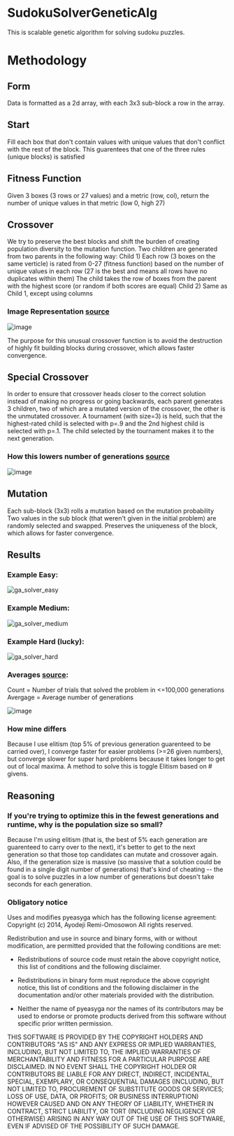 # SudokuSolverGeneticAlg

This is scalable genetic algorithm for solving sudoku puzzles.

# Methodology
## Form
Data is formatted as a 2d array, with each 3x3 sub-block a row in the array.

## Start
Fill each box that don't contain values with unique values that don't conflict with the rest of the block. This guarentees that one of the three rules (unique blocks) is satisfied

## Fitness Function
Given 3 boxes (3 rows or 27 values) and a metric (row, col), return the number of unique values in that metric (low 0, high 27)

## Crossover
We try to preserve the best blocks and shift the burden of creating population diversity to the mutation function.
Two children are generated from two parents in the following way:
Child 1) 
  Each row (3 boxes on the same verticle) is rated from 0-27 (fitness function) based on the number of unique values in each row (27 is the best and means all rows have no duplicates within them)
  The child takes the row of boxes from the parent with the highest score (or random if both scores are equal)
Child 2) Same as Child 1, except using columns

### Image Representation [source](https://www.researchgate.net/publication/224180108_Solving_Sudoku_with_genetic_operations_that_preserve_building_blocks)

![image](https://user-images.githubusercontent.com/49295341/142952079-534bf620-4f4b-416e-8eaf-8acc23982913.png)

The purpose for this unusual crossover function is to
avoid the destruction of highly fit building blocks during crossover, which allows faster convergence.

## Special Crossover
In order to ensure that crossover heads closer to the correct solution instead of making no progress or going backwards, each parent generates 3 children, two of which are a mutated version of the crossover, the other is the unmutated crossover. A tournament (with size=3) is held, such that the highest-rated child is selected with p=.9 and the 2nd highest child is selected with p=.1. The child selected by the tournament makes it to the next generation.
### How this lowers number of generations [source](https://www.researchgate.net/publication/224180108_Solving_Sudoku_with_genetic_operations_that_preserve_building_blocks)


![image](https://user-images.githubusercontent.com/49295341/144790771-8a154393-c042-408c-baa9-3f272b40099c.png)


## Mutation
Each sub-block (3x3) rolls a mutation based on the mutation probability
Two values in the sub block (that weren't given in the initial problem) are randomly selected and swapped. Preserves the uniqueness of the block, which allows for faster convergence.

## Results

### Example Easy:
![ga_solver_easy](https://user-images.githubusercontent.com/49295341/144789430-6da88db9-b383-4dcc-af96-18c45f872f01.PNG)

### Example Medium:
![ga_solver_medium](https://user-images.githubusercontent.com/49295341/144789466-fe8cfdf2-7a01-468f-823c-d2ff21060fa2.PNG)

### Example Hard (lucky):
![ga_solver_hard](https://user-images.githubusercontent.com/49295341/144789511-91bc9748-bc37-42f0-960d-02ea3beedccf.PNG)

### Averages [source](https://www.researchgate.net/publication/224180108_Solving_Sudoku_with_genetic_operations_that_preserve_building_blocks):
Count = Number of trials that solved the problem in <=100,000 generations
Avergage = Average number of generations

![image](https://user-images.githubusercontent.com/49295341/144789308-9a71b197-f31e-4fda-a6dd-8fbe0e68eb74.png)

### How mine differs
Because I use elitism (top 5% of previous generation guarenteed to be carried over), I converge faster for easier problems (>=26 given numbers), but converge slower for super hard problems because it takes longer to get out of local maxima. A method to solve this is toggle Elitism based on # givens.

## Reasoning
### If you're trying to optimize this in the fewest generations and runtime, why is the population size so small?
Because I'm using elitism (that is, the best of 5% each generation are guarenteed to carry over to the next), it's better to get to the next generation so that those top candidates can mutate and crossover again. Also, if the generation size is massive (so massive that a solution could be found in a single digit number of generations) that's kind of cheating -- the goal is to solve puzzles in a low number of generations but doesn't take seconds for each generation.


### Obligatory notice
Uses and modifies pyeasyga which has the following license agreement:
Copyright (c) 2014, Ayodeji Remi-Omosowon
All rights reserved.

Redistribution and use in source and binary forms, with or without modification, are permitted provided that the following conditions are met:

* Redistributions of source code must retain the above copyright notice, this list of conditions and the following disclaimer.

* Redistributions in binary form must reproduce the above copyright notice, this list of conditions and the following disclaimer in the documentation and/or other materials provided with the distribution.

* Neither the name of pyeasyga nor the names of its contributors may be used to endorse or promote products derived from this software without specific prior written permission.

THIS SOFTWARE IS PROVIDED BY THE COPYRIGHT HOLDERS AND CONTRIBUTORS "AS IS" AND ANY EXPRESS OR IMPLIED WARRANTIES, INCLUDING, BUT NOT LIMITED TO, THE IMPLIED WARRANTIES OF MERCHANTABILITY AND FITNESS FOR A PARTICULAR PURPOSE ARE DISCLAIMED. IN NO EVENT SHALL THE COPYRIGHT HOLDER OR CONTRIBUTORS BE LIABLE FOR ANY DIRECT, INDIRECT, INCIDENTAL, SPECIAL, EXEMPLARY, OR CONSEQUENTIAL DAMAGES (INCLUDING, BUT NOT LIMITED TO, PROCUREMENT OF SUBSTITUTE GOODS OR SERVICES; LOSS OF USE, DATA, OR PROFITS; OR BUSINESS INTERRUPTION) HOWEVER CAUSED AND ON ANY THEORY OF LIABILITY, WHETHER IN CONTRACT, STRICT LIABILITY, OR TORT (INCLUDING NEGLIGENCE OR OTHERWISE) ARISING IN ANY WAY OUT OF THE USE OF THIS SOFTWARE, EVEN IF ADVISED OF THE POSSIBILITY OF SUCH DAMAGE.
